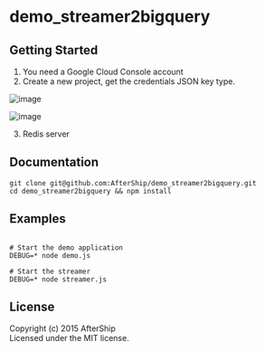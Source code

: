 # demo_streamer2bigquery 


## Getting Started
1. You need a Google Cloud Console account
2. Create a new project, get the credentials JSON key type.

![image](https://cloud.githubusercontent.com/assets/1013507/9424411/21449020-491e-11e5-9e25-3a6df97f7563.png)

![image](https://cloud.githubusercontent.com/assets/1013507/9424387/80c556ac-491d-11e5-8761-8bda19e4e824.png)

3. Redis server

## Documentation
```
git clone git@github.com:AfterShip/demo_streamer2bigquery.git
cd demo_streamer2bigquery && npm install
```

## Examples
```

# Start the demo application
DEBUG=* node demo.js

# Start the streamer
DEBUG=* node streamer.js

```



## License
Copyright (c) 2015 AfterShip  
Licensed under the MIT license.
